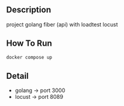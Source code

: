 ## Description

project golang fiber (api) with loadtest locust

## How To Run

```bash
docker compose up
```

## Detail

- golang -> port 3000
- locust -> port 8089
